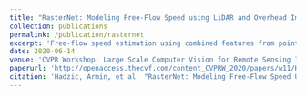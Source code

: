 ```yaml
---
title: "RasterNet: Modeling Free-Flow Speed using LiDAR and Overhead Imagery"
collection: publications
permalink: /publication/rasternet
excerpt: 'Free-flow speed estimation using combined features from point clouds and overhead imagery.'
date: 2020-06-14
venue: 'CVPR Workshop: Large Scale Computer Vision for Remote Sensing Imagery (EARTHVISION)'
paperurl: 'http://openaccess.thecvf.com/content_CVPRW_2020/papers/w11/Hadzic_RasterNet_Modeling_Free-Flow_Speed_Using_LiDAR_and_Overhead_Imagery_CVPRW_2020_paper.pdf'
citation: 'Hadzic, Armin, et al. "RasterNet: Modeling Free-Flow Speed Using LiDAR and Overhead Imagery." Proceedings of the IEEE/CVF Conference on Computer Vision and Pattern Recognition Workshops. 2020.'
---
```


